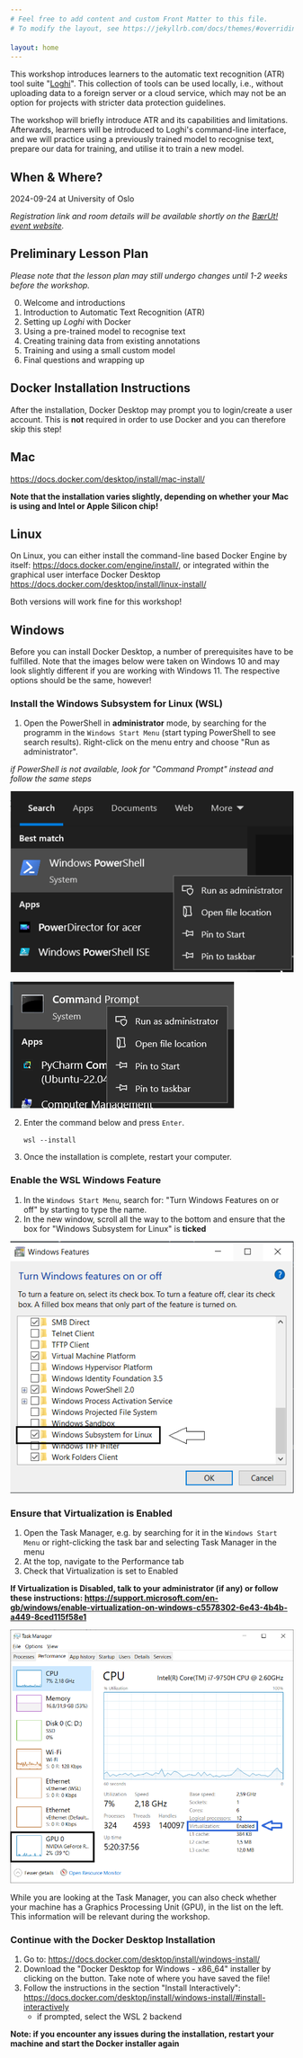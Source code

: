 ```yaml
---
# Feel free to add content and custom Front Matter to this file.
# To modify the layout, see https://jekyllrb.com/docs/themes/#overriding-theme-defaults

layout: home
---
```


This workshop introduces learners to the automatic text recognition (ATR) tool suite "[Loghi](https://github.com/knaw-huc/loghi)". This collection of tools can be used locally, i.e., without uploading data to a foreign server or a cloud service, which may not be an option for projects with stricter data protection guidelines.

The workshop will briefly introduce ATR and its capabilities and limitations. Afterwards, learners will be introduced to Loghi's command-line interface, and we will practice using a previously trained model to recognise text, prepare our data for training, and utilise it to train a new model.

## When & Where? 

2024-09-24 at University of Oslo

_Registration link and room details will be available shortly on the [BærUt! event website](https://www.ub.uio.no/english/libraries/dsc/berut/events/)._

## Preliminary Lesson Plan
_Please note that the lesson plan may still undergo changes until 1-2 weeks before the workshop._

0. Welcome and introductions
1. Introduction to Automatic Text Recognition (ATR)
2. Setting up _Loghi_ with Docker
3. Using a pre-trained model to recognise text
5. Creating training data from existing annotations
6. Training and using a small custom model
7. Final questions and wrapping up


## Docker Installation Instructions

After the installation, Docker Desktop may prompt you to login/create a user account. This is **not** required in order to use Docker and you can therefore skip this step! 


## Mac
https://docs.docker.com/desktop/install/mac-install/ 

**Note that the installation varies slightly, depending on whether your Mac is using and Intel or Apple Silicon chip!**


## Linux

On Linux, you can either install the command-line based Docker Engine by itself: https://docs.docker.com/engine/install/, or integrated within the graphical user interface Docker Desktop https://docs.docker.com/desktop/install/linux-install/ 

Both versions will work fine for this workshop! 


## Windows

Before you can install Docker Desktop, a number of prerequisites have to be fulfilled. Note that the images below were taken on Windows 10 and may look slightly different if you are working with Windows 11. The respective options should be the same, however! 

### Install the Windows Subsystem for Linux (WSL)
1. Open the PowerShell in **administrator** mode, by searching for the programm in the `Windows Start Menu` (start typing PowerShell to see search results). Right-click on the menu entry and choose "Run as administrator". 

_if PowerShell is not available, look for "Command Prompt" instead and follow the same steps_

![snippet of the Windows Start Menu showing the PowerShell entry and context menu which includes the option "Run as Administrator"](img/powershell_run_admin.PNG)

![snippet of the Windows Start Menu showing the Command Prompt entry and context menu which includes the option "Run as Administrator"](img/command_prompt_run_admin.PNG)


2. Enter the command below and press `Enter`.
	```
	wsl --install
	```
3. Once the installation is complete, restart your computer.


### Enable the WSL Windows Feature
1. In the `Windows Start Menu`, search for: "Turn Windows Features on or off" by starting to type the name. 
2. In the new window, scroll all the way to the bottom and ensure that the box for "Windows Subsystem for Linux" is **ticked**

!["Windows Feature" window with the "Windows Subsystem for Linux" entry highlighted and its checkbox ticked](img/wsl_feature_annotated.png)


### Ensure that Virtualization is Enabled
1. Open the Task Manager, e.g. by searching for it in the `Windows Start Menu` or right-clicking the task bar and selecting Task Manager in the menu
2. At the top, navigate to the Performance tab
3. Check that Virtualization is set to Enabled

**If Virtualization is Disabled, talk to your administrator (if any) or follow these instructions: https://support.microsoft.com/en-gb/windows/enable-virtualization-on-windows-c5578302-6e43-4b4b-a449-8ced115f58e1**

!["Task Manager" window with the entries for the virtualization (right column, near the bottom) and GPU (left column, last row) highlighted](img/task_manager_annotated.png)


While you are looking at the Task Manager, you can also check whether your machine has a Graphics Processing Unit (GPU), in the list on the left. This information will be relevant during the workshop. 


### Continue with the Docker Desktop Installation

1. Go to: https://docs.docker.com/desktop/install/windows-install/ 
2. Download the "Docker Desktop for Windows - x86_64" installer by clicking on the button. Take note of where you have saved the file!
3. Follow the instructions in the section "Install Interactively": https://docs.docker.com/desktop/install/windows-install/#install-interactively 
	- if prompted, select the WSL 2 backend 

**Note: if you encounter any issues during the installation, restart your machine and start the Docker installer again** 



